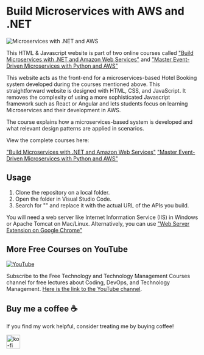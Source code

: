 # Build Microservices with AWS and .NET 


![Microservices with .NET and AWS ](https://img-c.udemycdn.com/course/750x422/2080118_8bbf_9.jpg "Microservices with .NET and AWS")


This HTML & Javascript website is part of two online courses called ["Build Microservices with .NET and Amazon Web Services"](https://www.udemy.com/course/build-microservices-with-aspnet-core-amazon-web-services/?referralCode=B288BF33506B34292176) and ["Master Event-Driven Microservices with Python and AWS"](https://www.udemy.com/course/build-microservices-with-python-aws/?referralCode=4727A2957A33ED2E4226)

This website acts as the front-end for a microservices-based Hotel Booking system developed during the courses mentioned above. This straightforward website is designed with HTML, CSS, and JavaScript. It removes the complexity of using a more sophisticated Javascript framework such as React or Angular and lets students focus on learning Microservices and their development in AWS.

The course explains how a microservices-based system is developed and what relevant design patterns are applied in scenarios.

View the complete courses here:

["Build Microservices with .NET and Amazon Web Services"](https://www.udemy.com/course/build-microservices-with-aspnet-core-amazon-web-services/?referralCode=B288BF33506B34292176)
["Master Event-Driven Microservices with Python and AWS"](https://www.udemy.com/course/build-microservices-with-python-aws/?referralCode=4727A2957A33ED2E4226)

## Usage

1. Clone the repository on a local folder.
2. Open the folder in Visual Studio Code.
3. Search for "<api url here>" and replace it with the actual URL of the APIs you build.
   

You will need a web server like Internet Information Service (IIS) in Windows or Apache Tomcat on Mac/Linux. Alternatively, you can use ["Web Server Extension on Google Chrome"](https://bit.ly/3QJF53O)

## More Free Courses on YouTube

[![YouTube](https://img.shields.io/badge/YouTube-Subscribe-red?style=flat&logo=youtube)](http://www.youtube.com/@FreeTechnologyLectures)

Subscribe to the Free Technology and Technology Management Courses channel for free lectures about Coding, DevOps, and Technology Management. [Here is the link to the YouTube channel](http://www.youtube.com/@FreeTechnologyLectures).

## Buy me a coffee ☕

If you find my work helpful, consider treating me by buying coffee!

<a href="https://ko-fi.com/arefkarimi"><img src="https://storage.ko-fi.com/cdn/kofi2.png?v=3" alt="ko-fi" height="36"></a>


